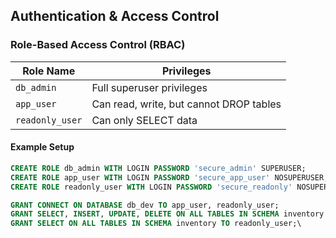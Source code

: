 

## Authentication & Access Control

### Role-Based Access Control (RBAC)

| Role Name | Privileges |
|-----------|------------|
| `db_admin` | Full superuser privileges |
| `app_user` | Can read, write, but cannot DROP tables |
| `readonly_user` | Can only SELECT data |

#### Example Setup
```sql
CREATE ROLE db_admin WITH LOGIN PASSWORD 'secure_admin' SUPERUSER;
CREATE ROLE app_user WITH LOGIN PASSWORD 'secure_app_user' NOSUPERUSER;
CREATE ROLE readonly_user WITH LOGIN PASSWORD 'secure_readonly' NOSUPERUSER;

GRANT CONNECT ON DATABASE db_dev TO app_user, readonly_user;
GRANT SELECT, INSERT, UPDATE, DELETE ON ALL TABLES IN SCHEMA inventory TO app_user;
GRANT SELECT ON ALL TABLES IN SCHEMA inventory TO readonly_user;\
```
